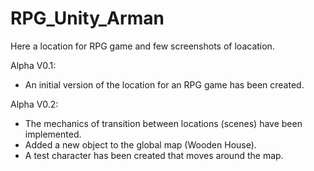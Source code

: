 # RPG_Unity_Arman
Here a location for RPG game and few screenshots of loacation.

Alpha V0.1:
- An initial version of the location for an RPG game has been created.

Alpha V0.2:
- The mechanics of transition between locations (scenes) have been implemented.
- Added a new object to the global map (Wooden House).
- A test character has been created that moves around the map.
